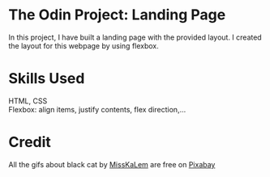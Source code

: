 # The Odin Project: Landing Page
In this project, I have built a landing page with the provided layout. I created the layout for this webpage by using flexbox.
# Skills Used
HTML, CSS  
Flexbox: align items, justify contents, flex direction,...
# Credit
All the gifs about black cat by [MissKaLem](https://pixabay.com/users/misskalem-39644033/) are free on [Pixabay](https://pixabay.com/ )

